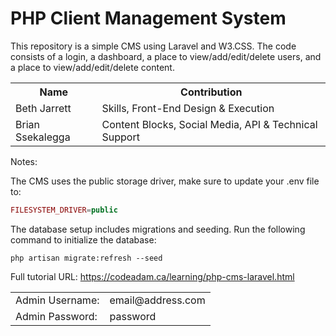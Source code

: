 # PHP Client Management System

This repository is a simple CMS using Laravel and W3.CSS. The code consists of a login, a dashboard, a place to view/add/edit/delete users, and a place to view/add/edit/delete content.

<table>
    <tr>
        <th>Name</th>
        <th>Contribution</th>
    </tr>
    <tr>
        <td>Beth Jarrett</td>
        <td>Skills, Front-End Design & Execution</td>
     </tr>
     <tr>
        <td>Brian Ssekalegga</td>
        <td>Content Blocks, Social Media, API & Technical Support</td>
    </tr>
 </table>

Notes:

The CMS uses the public storage driver, make sure to update your .env file to:

```php
FILESYSTEM_DRIVER=public
```

The database setup includes migrations and seeding. Run the following command to initialize the database:

```
php artisan migrate:refresh --seed
```
Full tutorial URL: https://codeadam.ca/learning/php-cms-laravel.html

<table>
  <tr>
    <td>Admin Username:</td>
    <td>email@address.com</td>
  </tr>
  <tr>
    <td>Admin Password:</td>
    <td>password</td>
    </tr>
</table>